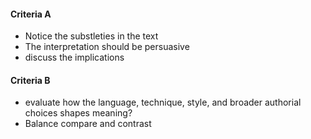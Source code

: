 #### Criteria A 
- Notice the substleties in the text
- The interpretation should be persuasive
- discuss the implications
#### Criteria B
- evaluate how the language, technique, style, and broader authorial choices shapes meaning?
- Balance compare and contrast
#### 